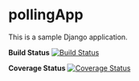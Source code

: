 # pollingApp
This is a sample Django application.

**Build Status**
[![Build Status](https://app.travis-ci.com/ShambhaviSeth/pollingApp.svg?token=ybxeqBJxxyz5KcMmqPNz&branch=main)](https://app.travis-ci.com/github/ShambhaviSeth/pollingApp/builds/272825035?serverType=git)

**Coverage Status**
[![Coverage Status](https://coveralls.io/repos/github/ShambhaviSeth/pollingApp/badge.svg?branch=testBranch)](https://coveralls.io/github/ShambhaviSeth/pollingApp?branch=main)
